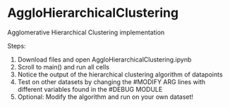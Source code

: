 # AggloHierarchicalClustering
Agglomerative Hierarchical Clustering implementation

Steps:
1. Download files and open AggloHierarchicalClustering.ipynb
2. Scroll to main() and run all cells
3. Notice the output of the hierarchical clustering algorithm of datapoints
4. Test on other datasets by changing the #MODIFY ARG lines with different variables found in the #DEBUG MODULE
5. Optional: Modify the algorithm and run on your own dataset!
